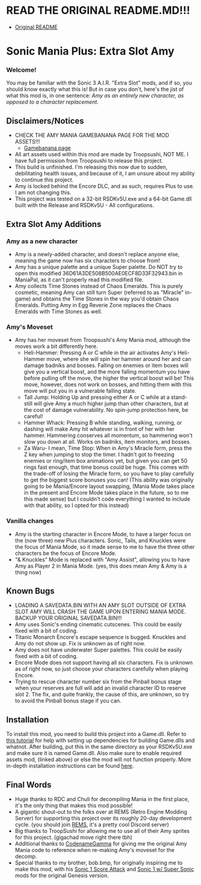 # **READ THE ORIGINAL README.MD!!!**
+ [Original README](https://github.com/Rubberduckycooly/Sonic-Mania-Decompilation#readme)

# **Sonic Mania Plus: Extra Slot Amy**
### Welcome!
You may be familiar with the Sonic 3 A.I.R. "Extra Slot" mods, and if so, you should know exactly what this is!
But in case you don't, here's the jist of what this mod is, in one sentence:
*Amy as an entirely new character, as opposed to a character _replacement_.*

## Disclaimers/Notices
 * CHECK THE AMY MANIA GAMEBANANA PAGE FOR THE MOD ASSETS!!!
   * [Gamebanana page](https://gamebanana.com/wips/50006)
 * All art assets used within this mod are made by Troopsushi, NOT ME. I have full permission from Troopsushi to release this project.
 * This build is unfinished. I'm releasing this now due to sudden, debilitating health issues, and because of it, I am unsure about my ability to continue this project.
 * Amy is locked behind the Encore DLC, and as such, requires Plus to use. I am not changing this.
 * This project was tested on a 32-bit RSDKv5U.exe and a 64-bit Game.dll built with the Release and RSDKv5U - All configurations.
 
## Extra Slot Amy Additions
### Amy as a new character
  * Amy is a newly-added character, and doesn't replace anyone else, meaning the game now has six characters to choose from!
  * Amy has a unique palette and a unique Super palette. Do NOT try to open this modified 36D61A3DE508B500AE0ECF8D33F32943.bin in ManiaPal, as it can't properly read this modified file.
  * Amy collects Time Stones instead of Chaos Emeralds. This is purely cosmetic, meaning Amy can still turn Super (referred to as "Miracle" in-game) and obtains the Time Stones in the way you'd obtain Chaos Emeralds. Putting Amy in Egg Reverie Zone replaces the Chaos Emeralds with Time Stones as well.
  
### Amy's Moveset
  * Amy has her moveset from Troopsushi's Amy Mania mod, although the moves work a bit differently here.
    * Heli-Hammer: Pressing A or C while in the air activates Amy's Heli-Hammer move, where she will spin her hammer around her and can damage badniks and bosses. Falling on enemies or item boxes will give you a vertical boost, and the more falling momentum you have before pulling off the move, the higher the vertical boost will be! This move, however, does not work on bosses, and hitting them with this move will put you in a vulnerable falling state.
    * Tall Jump: Holding Up and pressing either A or C while at a stand-still will give Amy a much higher jump than other characters, but at the cost of damage vulnerability. No spin-jump protection here, be careful!
    * Hammer Whack: Pressing B while standing, walking, running, or dashing will make Amy hit whatever is in front of her with her hammer. Hammering conserves all momentum, so hammering won't slow you down at all. Works on badniks, item monitors, and bosses.
    * Za Waru- I mean, Time Stop: When in Amy's Miracle form, press the Z key when jumping to stop the timer. I hadn't got to freezing enemies or ring/item box animations yet, but given you can get 50 rings fast enough, that time bonus could be huge. This comes with the trade-off of losing the Miracle form, so you have to play carefully to get the biggest score bonuses you can! (This ability was originally going to be Mania/Encore layout swapping, (Mania Mode takes place in the present and Encore Mode takes place in the future, so to me this made sense) but I couldn't code everything I wanted to include with that ability, so I opted for this instead)
   
### Vanilla changes
 * Amy is the starting character in Encore Mode, to have a larger focus on the (now three) new Plus characters. Sonic, Tails, and Knuckles were the focus of Mania Mode, so it made sense to me to have the three other characters be the focus of Encore Mode.
 * "& Knuckles" Mode is replaced with "Amy Assist", allowing you to have Amy as Player 2 in Mania Mode. (yes, this does mean Amy & Amy is a thing now)
 
## Known Bugs
  * LOADING A SAVEDATA.BIN WITH AN AMY SLOT OUTSIDE OF EXTRA SLOT AMY WILL CRASH THE GAME UPON ENTERING MANIA MODE. BACKUP YOUR ORIGINAL SAVEDATA.BIN!!!
  * Amy uses Sonic's ending cinematic cutscenes. This could be easily fixed with a bit of coding.
  * Titanic Monarch Encore's escape sequence is bugged. Knuckles and Amy do not show up. Fix is unknown as of right now.
  * Amy does not have underwater Super palettes. This could be easily fixed with a bit of coding.
  * Encore Mode does not support having all six characters. Fix is unknown as of right now, so just choose your characters carefully when playing Encore.
  * Trying to rescue character number six from the Pinball bonus stage when your reserves are full will add an invalid character ID to reserve slot 2. The fix, and quite frankly, the cause of this, are unknown, so try to avoid the Pinball bonus stage if you can.
  
## Installation
To install this mod, you need to build this project into a Game.dll. Refer to [this tutorial](https://gamebanana.com/tuts/15254) for help with setting up dependencies for building Game.dlls and whatnot.
After building, put this in the same directory as your RSDKv5U.exe and make sure it is named Game.dll. Also make sure to enable required assets mod, (linked above) or else the mod will not function properly.
More in-depth installation instructions can be found [here](https://gamebanana.com/wips/50006).
  
## Final Words
 * Huge thanks to RDC and Chuli for decompiling Mania in the first place, it's the only thing that makes this mod possible!
 * A gigantic shout-out to the folks over at REMS (Retro Engine Modding Server) for supporting this project over its roughly 20-day development cycle. (you should join [REMS](https://dc.railgun.works/retroengine), it's a pretty cool Discord server)
 * Big thanks to TroopSushi for allowing me to use all of their Amy sprites for this project. (gigachad move right there tbh)
 * Additional thanks to [CodenameGamma](https://www.patreon.com/CnGMods) for giving me the original Amy Mania code to reference when re-making Amy's moveset for the decomp.
 * Special thanks to my brother, bob.bmp, for originally inspiring me to make this mod, with his [Sonic 1 Score Attack](https://github.com/Gareth-McCullough/sth-score-attack) and [Sonic 1 w/ Super Sonic](https://github.com/Gareth-McCullough/sth-super-score-attack) mods for the original Genesis version.
